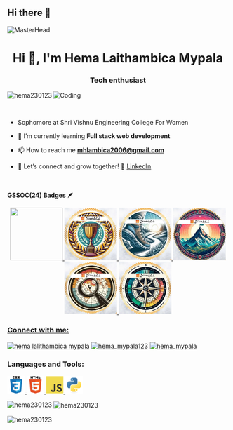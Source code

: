 ## Hi there 👋
![MasterHead](https://media1.giphy.com/headers/GitHub/w8ZJLtJbmuph.gif)
<h1 align="center">Hi 👋, I'm Hema Laithambica Mypala</h1>
<h3 align="center">Tech enthusiast</h3>
<img align="right" alt="Coding" width="400" src="https://mir-s3-cdn-cf.behance.net/project_modules/disp/601014116770475.6068beff4640a.gif">


<p align="left"> <img src="https://komarev.com/ghpvc/?username=hema230123&label=Profile%20views&color=0e75b6&style=flat" alt="hema230123" /> </p>

<p align="left"> <a href="https://twitter.com/" target="blank"><img src="https://img.shields.io/twitter/follow/?logo=twitter&style=for-the-badge" alt="" /></a> </p>

- Sophomore at Shri Vishnu Engineering College For Women
- 🌱 I’m currently learning **Full stack web development**

- 📫 How to reach me **mhlambica2006@gmail.com**
- 👥 Let’s connect and grow together! 🌱 [LinkedIn](https://www.linkedin.com/in/hema-lalithambica-mypala-47a4b5298/)
<br><br><br>

<b>GSSOC(24) Badges 🪶</b><br>
<div style='display:flex; align-items:center;' align='center'><a href="https://gssoc.girlscript.tech/leaderboard">
<img src="https://raw.githubusercontent.com/GSSoC24/Postman-Challenge/main/docs/assets/Postman%20White.png" width="120px" height="120px" gap: 30px />
  <img src="12.png" width="120px" height="120px" gap: 20px />
  <img src="13.png" width="120px" height="120px" gap: 20px />
  <img src="14.png" width="120px" height="120px" gap: 20px />
  <img src="15.png" width="120px" height="120px" gap: 20px />
  <img src="16.png" width="120px" height="120px" gap: 20px />
</div>
  
<h3 align="left">Connect with me:</h3>
<p align="left">
<a href="https://linkedin.com/in/hema lalithambica mypala" target="blank"><img align="center" src="https://raw.githubusercontent.com/rahuldkjain/github-profile-readme-generator/master/src/images/icons/Social/linked-in-alt.svg" alt="hema lalithambica mypala" height="30" width="40" /></a>
<a href="https://www.codechef.com/users/hema_mypala123" target="blank"><img align="center" src="https://cdn.jsdelivr.net/npm/simple-icons@3.1.0/icons/codechef.svg" alt="hema_mypala123" height="30" width="40" /></a>
<a href="https://www.leetcode.com/hema_mypala" target="blank"><img align="center" src="https://raw.githubusercontent.com/rahuldkjain/github-profile-readme-generator/master/src/images/icons/Social/leet-code.svg" alt="hema_mypala" height="30" width="40" /></a>
</p>

<h3 align="left">Languages and Tools:</h3>
<p align="left"> <a href="https://www.w3schools.com/css/" target="_blank" rel="noreferrer"> <img src="https://raw.githubusercontent.com/devicons/devicon/master/icons/css3/css3-original-wordmark.svg" alt="css3" width="40" height="40"/> </a> <a href="https://www.w3.org/html/" target="_blank" rel="noreferrer"> <img src="https://raw.githubusercontent.com/devicons/devicon/master/icons/html5/html5-original-wordmark.svg" alt="html5" width="40" height="40"/> </a> <a href="https://developer.mozilla.org/en-US/docs/Web/JavaScript" target="_blank" rel="noreferrer"> <img src="https://raw.githubusercontent.com/devicons/devicon/master/icons/javascript/javascript-original.svg" alt="javascript" width="40" height="40"/> </a> <a href="https://www.python.org" target="_blank" rel="noreferrer"> <img src="https://raw.githubusercontent.com/devicons/devicon/master/icons/python/python-original.svg" alt="python" width="40" height="40"/> </a> </p>

<p><img align="left" src="https://github-readme-stats.vercel.app/api/top-langs?username=hema230123&show_icons=true&locale=en&layout=compact" alt="hema230123" /></p>

<p>&nbsp;<img align="center" src="https://github-readme-stats.vercel.app/api?username=hema230123&show_icons=true&locale=en" alt="hema230123" /></p>

<p><img align="center" src="https://github-readme-streak-stats.herokuapp.com/?user=hema230123&" alt="hema230123" /></p>
